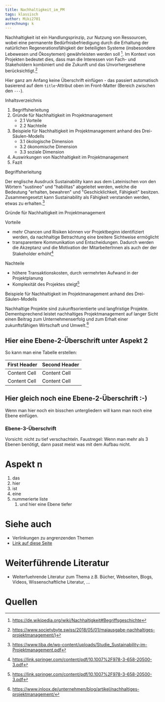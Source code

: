 ```yaml
---
title: Nachhaltigkeit_im_PM
tags: klassisch
author: Miki2701
anrechnung: k
---
```


Nachhaltigkeit ist ein Handlungsprinzip, zur Nutzung von Ressourcen, wobei eine permanente Bedürfnisbefriedigung durch die
Erhaltung der natürlichen Regenerationsfähigkeit der beteiligten Systeme (insbesondere Lebewesen und Ökosytemen) gewährleisten
werden soll [^1]. Im Kontext von Projekten bedeutet dies, dass man die Interessen von Fach- und Stakeholdern kombiniert und die Zukunft und das 
Unvorhergesehene berücksichtigt.[^2]

Hier ganz am Anfang keine Überschrift einfügen - das passiert automatisch basierend auf dem `title`-Attribut
oben im Front-Matter (Bereich zwischen den `---`).

Inhaltsverzeichnis

1. Begriffsherleitung
2. Gründe für Nachhaltigkeit im Projektmanagement
    - 2.1 Vorteile
    - 2.2 Nachteile
3. Beispiele für Nachhaltigkeit im Projektmanagement anhand des Drei-Säulen-Modells
    - 3.1 ökologische Dimension
    - 3.2 ökonomische Dimension
    - 3.3 soziale Dimension
4. Auswirkungen von Nachhaltigkeit im Projektmanagement
5. Fazit


Begriffsherleitung

Der englische Ausdruck Sustainability kann aus dem Lateinischen von den Wörtern "sustineo" und "habilitas" abgeleitet werden, welche
die Bedeutung "erhalten, bewahren" und "Geschicklichkeit, Fähigkeit" besitzen. Zusammengesetzt kann Sustainability als Fähigkeit verstanden
werden, etwas zu erhalten.[^3]
 


Gründe für Nachhaltigkeit im Projektmanagement

Vorteile

- mehr Chancen und Risiken können vor Projektbeginn identifiziert werden, da nachhaltige Betrachtung eine breitere Sichtweise ermöglicht
- transparentere Kommunikation und Entscheidungen. Dadurch werden die Akzeptanz und die Motivation der MitarbeiterInnen als auch der 
der Stakeholder erhöht[^4]


Nachteile

- höhere Transaktionskosten, durch vermehrten Aufwand in der Projektplanung
- Komplexität des Projektes steigt[^4]


Beispiele für Nachhaltigkeit im Projektmanagement anhand des Drei-Säulen-Modells

Nachhaltige Projekte sind zukunftsorientierte und langfristige Projekte. Dementsprechend leistet nachhaltiges Projektmanagement auf langer Sicht
einen Beitrag zum Unternehmenserfolg und zum Erhalt einer zukunftsfähigen Wirtschaft und Umwelt.[^5]








## Hier eine Ebene-2-Überschrift unter Aspekt 2

So kann man eine Tabelle erstellen:

| First Header  | Second Header |
| ------------- | ------------- |
| Content Cell  | Content Cell  |
| Content Cell  | Content Cell  |

## Hier gleich noch eine Ebene-2-Überschrift :-)

Wenn man hier noch ein bisschen untergliedern will kann man noch eine Ebene einfügen.

### Ebene-3-Überschrift

Vorsicht: nicht zu tief verschachteln. Faustregel: Wenn man mehr als 3 
Ebenen benötigt, dann passt meist was mit dem Aufbau nicht.

# Aspekt n

1. das
2. hier 
4. ist 
4. eine
7. nummerierte liste
   1. und hier eine Ebene tiefer


# Siehe auch

* Verlinkungen zu angrenzenden Themen
* [Link auf diese Seite](Nachhaltigkeit_im_PM.md)

# Weiterführende Literatur

* Weiterfuehrende Literatur zum Thema z.B. Bücher, Webseiten, Blogs, Videos, Wissenschaftliche Literatur, ...

# Quellen

[^1]: https://de.wikipedia.org/wiki/Nachhaltigkeit#Begriffsgeschichte
[^2]: https://www.societybyte.swiss/2018/05/01/maiausgabe-nachhaltiges-projektmanagement/)
[^3]: https://www.tiba.de/wp-content/uploads/Studie_Sustainability-im-Projektmanagement.pdf
[^4]: https://link.springer.com/content/pdf/10.1007%2F978-3-658-20500-3.pdf
[^5]: https://www.inloox.de/unternehmen/blog/artikel/nachhaltiges-projektmanagement/

